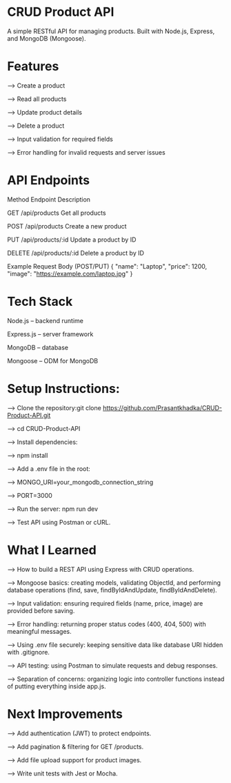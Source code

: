 # CRUD Product API

A simple RESTful API for managing products. Built with Node.js, Express, and MongoDB (Mongoose).

# Features
--> Create a product

--> Read all products

--> Update product details

--> Delete a product

--> Input validation for required fields

--> Error handling for invalid requests and server issues

# API Endpoints
Method	Endpoint	Description

GET	/api/products	Get all products

POST	/api/products	Create a new product

PUT	/api/products/:id	Update a product by ID

DELETE	/api/products/:id	Delete a product by ID

Example Request Body (POST/PUT)
{
  "name": "Laptop",
  "price": 1200,
  "image": "https://example.com/laptop.jpg"
}

# Tech Stack
Node.js – backend runtime

Express.js – server framework

MongoDB – database

Mongoose – ODM for MongoDB

# Setup Instructions:
--> Clone the repository:git clone https://github.com/Prasantkhadka/CRUD-Product-API.git

--> cd CRUD-Product-API

--> Install dependencies:

--> npm install

--> Add a .env file in the root:

--> MONGO_URI=your_mongodb_connection_string

--> PORT=3000

--> Run the server: npm run dev

--> Test API using Postman or cURL.

# What I Learned
--> How to build a REST API using Express with CRUD operations.

--> Mongoose basics: creating models, validating ObjectId, and performing database operations (find, save, findByIdAndUpdate, findByIdAndDelete).

--> Input validation: ensuring required fields (name, price, image) are provided before saving.

--> Error handling: returning proper status codes (400, 404, 500) with meaningful messages.

--> Using .env file securely: keeping sensitive data like database URI hidden with .gitignore.

--> API testing: using Postman to simulate requests and debug responses.

--> Separation of concerns: organizing logic into controller functions instead of putting everything inside app.js.

# Next Improvements
--> Add authentication (JWT) to protect endpoints.

--> Add pagination & filtering for GET /products.

--> Add file upload support for product images.

--> Write unit tests with Jest or Mocha.
